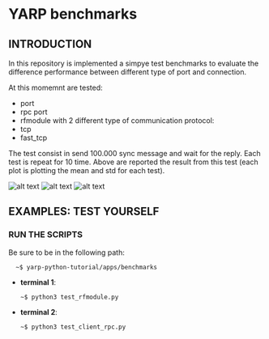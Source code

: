 # YARP benchmarks

## INTRODUCTION

In this repository is implemented a simpye test benchmarks to evaluate the difference performance between different
type of port and connection.

At this momemnt are tested:
- port
- rpc port
- rfmodule
with 2 different type of communication protocol:
- tcp
- fast_tcp

The test consist in send 100.000 sync message and wait for the reply. Each test is repeat for 10 time. 
Above are reported the result from this test (each plot is plotting the mean and std for each test).


![alt text][port]
![alt text][rpc]
![alt text][rfmodule]

[port]:https://github.com/s4hri/yarp-python-tutorials/blob/master/workdir/media/test_port_1.png
[rpc]:https://github.com/s4hri/yarp-python-tutorials/blob/master/workdir/media/test_rpc.png
[rfmodule]:https://github.com/s4hri/yarp-python-tutorials/blob/master/workdir/media/test_rf_module.png

## EXAMPLES: TEST YOURSELF

### RUN THE SCRIPTS
Be sure to be in the following path: 

      ~$ yarp-python-tutorial/apps/benchmarks
      
- **terminal 1**:
      
      ~$ python3 test_rfmodule.py
- **terminal 2**:

      ~$ python3 test_client_rpc.py
